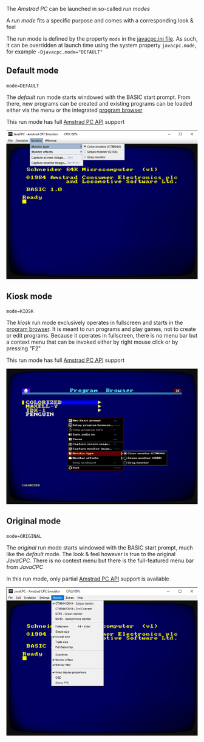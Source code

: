 The *Amstrad PC* can be launched in so-called *run modes*

A *run mode* fits a specific purpose and comes with a corresponding look & feel

The run mode is defined by the property `mode` in the [javacpc.ini file](Config-javacpc.ini). As such, it can be overridden at launch time using the system property `javacpc.mode`, for example `-Djavacpc.mode="DEFAULT"`


## Default mode

`mode=DEFAULT`

The *default* run mode starts windowed with the BASIC start prompt. From there, new programs can be created and existing programs can be loaded either via the menu or the integrated [program browser](Features#program-browser)

This run mode has full [Amstrad PC API](Features#api) support

![Default run mode](https://github.com/jandebr/amstradPc/blob/main/screenshots/AmstradPC-Mode-Default.png)



## Kiosk mode

`mode=KIOSK`

The *kiosk* run mode exclusively operates in fullscreen and starts in the [program browser](Features#program-browser). It is meant to run programs and play games, not to create or edit programs. Because it operates in fullscreen, there is no menu bar but a context menu that can be invoked either by right mouse click or by pressing "F2"

This run mode has full [Amstrad PC API](Features#api) support

![Kiosk run mode](https://github.com/jandebr/amstradPc/blob/main/screenshots/AmstradPC-Mode-Kiosk.png)



## Original mode

`mode=ORIGINAL`

The *original* run mode starts windowed with the BASIC start prompt, much like the *default* mode. The look & feel however is true to the original *JavaCPC*. There is no context menu but there is the full-featured menu bar from *JavaCPC*

In this run mode, only partial [Amstrad PC API](Features#api) support is available

![Original run mode](https://github.com/jandebr/amstradPc/blob/main/screenshots/AmstradPC-Mode-Original.png)
